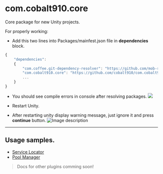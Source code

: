 # com.cobalt910.core
Core package for new Unity projects.

For properly working:
- Add this two lines into Packages/mainfest.json file in **dependencies** block.
```javascript
{
    "dependencies": 
    {
        "com.coffee.git-dependency-resolver": "https://github.com/mob-sakai/GitDependencyResolverForUnity.git",
        "com.cobalt910.core": "https://github.com/cobalt910/com.cobalt910.core.git",
        ...
    }
}
```
- You should see compile errors in console after resolving packages.
![](https://image.prntscr.com/image/rfclsMIoTBSWldrOQmWvUw.png)


- Restart Unity.
- After restarting unity display warning message, just ignore it and press **continue** button.
![Image description](https://image.prntscr.com/image/MX0fxBPBQhye6kjBg7fgwA.png)

***
## Usage samples.
- [Service Locator](https://github.com/cobalt910/com.cobalt910.core/tree/master/Runtime/ServiceLocator)
- [Pool Manager](https://github.com/cobalt910/com.cobalt910.core/tree/master/Runtime/PoolManager)
> Docs for other plugins comming soon!
